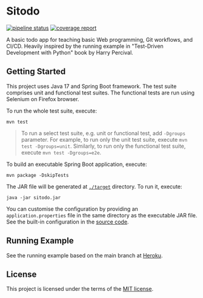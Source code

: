 # Sitodo

[![pipeline status](https://gitlab.com/addianto/sitodo/badges/main/pipeline.svg)](https://gitlab.com/addianto/sitodo/-/commits/main)
[![coverage report](https://gitlab.com/addianto/sitodo/badges/main/coverage.svg)](https://gitlab.com/addianto/sitodo/-/commits/main)

A basic todo app for teaching basic Web programming, Git workflows, and CI/CD.
Heavily inspired by the running example in "Test-Driven Development with Python"
book by Harry Percival.

## Getting Started

This project uses Java 17 and Spring Boot framework. The test suite comprises
unit and functional test suites. The functional tests are run using Selenium on
Firefox browser.

To run the whole test suite, execute:

```shell
mvn test
```

> To run a select test suite, e.g. unit or functional test, add `-Dgroups`
> parameter. For example, to run only the unit test suite, execute
> `mvn test -Dgroups=unit`.  Similarly, to run only the functional test suite,
> execute `mvn test -Dgroups=e2e`.

To build an executable Spring Boot application, execute:

```shell
mvn package -DskipTests
```

The JAR file will be generated at [`./target`](./target) directory. To run it,
execute:

```shell
java -jar sitodo.jar
```

You can customise the configuration by providing an `application.properties`
file in the same directory as the executable JAR file. See the built-in
configuration in the [source code](./src/main/resources/application.properties).

## Running Example

See the running example based on the main branch at [Heroku](https://sitodo-example.herokuapp.com).

## License

This project is licensed under the terms of the [MIT license](./LICENSE).
